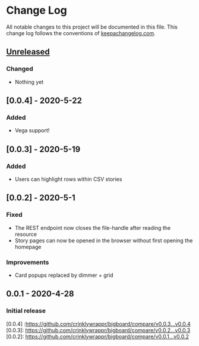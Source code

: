# Change Log
All notable changes to this project will be documented in this file. This change log follows the conventions of [keepachangelog.com](http://keepachangelog.com/).

## [Unreleased]
### Changed
- Nothing yet

## [0.0.4] - 2020-5-22
### Added
- Vega support!

## [0.0.3] - 2020-5-19
### Added
- Users can highlight rows within CSV stories 

## [0.0.2] - 2020-5-1
### Fixed
- The REST endpoint now closes the file-handle after reading the resource
- Story pages can now be opened in the browser without first opening the homepage

### Improvements
- Card popups replaced by dimmer + grid

## 0.0.1 - 2020-4-28
### Initial release

[Unreleased]: https://github.com/crinklywrappr/bigboard/compare/v0.0.4...HEAD
[0.0.4] :https://github.com/crinklywrappr/bigboard/compare/v0.0.3...v0.0.4
[0.0.3]: https://github.com/crinklywrappr/bigboard/compare/v0.0.2...v0.0.3
[0.0.2]: https://github.com/crinklywrappr/bigboard/compare/v0.0.1...v0.0.2